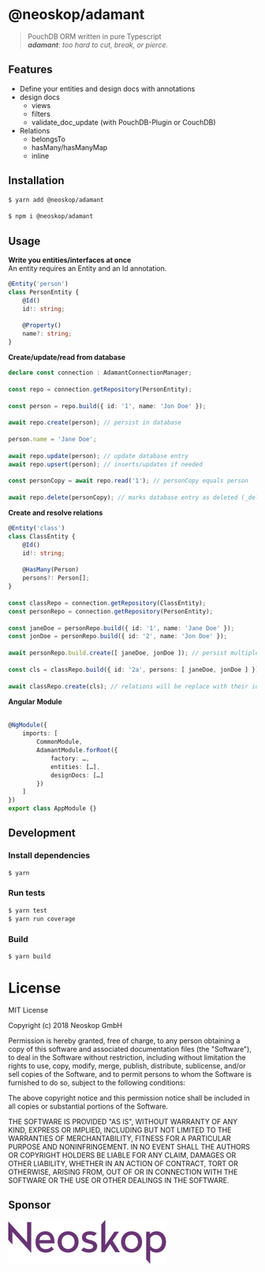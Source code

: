 # @neoskop/adamant

> PouchDB ORM written in pure Typescript  
> ***adamant***: *too hard to cut, break, or pierce.*

## Features

 - Define your entities and design docs with annotations
 - design docs
    - views
    - filters
    - validate_doc_update (with PouchDB-Plugin or CouchDB)
 - Relations
    - belongsTo
    - hasMany/hasManyMap
    - inline

## Installation
```bash
$ yarn add @neoskop/adamant

$ npm i @neoskop/adamant
```

## Usage

**Write you entities/interfaces at once**  
An entity requires an Entity and an Id annotation.

```typescript
@Entity('person')
class PersonEntity {
    @Id()
    id!: string;
    
    @Property()
    name?: string;
}
```

**Create/update/read from database**

```typescript
declare const connection : AdamantConnectionManager;

const repo = connection.getRepository(PersonEntity);

const person = repo.build({ id: '1', name: 'Jon Doe' });

await repo.create(person); // persist in database

person.name = 'Jane Doe';

await repo.update(person); // update database entry
await repo.upsert(person); // inserts/updates if needed

const personCopy = await repo.read('1'); // personCopy equals person

await repo.delete(personCopy); // marks database entry as deleted (_deleted = true)
```

**Create and resolve relations**

```typescript
@Entity('class')
class ClassEntity {
    @Id()
    id!: string;
    
    @HasMany(Person)
    persons?: Person[];
}

const classRepo = connection.getRepository(ClassEntity);
const personRepo = connection.getRepository(PersonEntity);

const janeDoe = personRepo.build({ id: '1', name: 'Jane Doe' });
const jonDoe = personRepo.build({ id: '2', name: 'Jon Doe' });

await personRepo.build.create([ janeDoe, jonDoe ]); // persist multiple entities at once

const cls = classRepo.build({ id: '2a', persons: [ janeDoe, jonDoe ] });

await classRepo.create(cls); // relations will be replace with their id's

```

**Angular Module**

```typescript

@NgModule({
    imports: [
        CommonModule,
        AdamantModule.forRoot({
            factory: …,
            entities: […],
            designDocs: […]
        })
    ]
})
export class AppModule {}

```

## Development

### Install dependencies

```bash
$ yarn
```

### Run tests

```bash
$ yarn test
$ yarn run coverage
```

### Build

```bash
$ yarn build
```

# License

MIT License

Copyright (c) 2018 Neoskop GmbH

Permission is hereby granted, free of charge, to any person obtaining a copy
of this software and associated documentation files (the "Software"), to deal
in the Software without restriction, including without limitation the rights
to use, copy, modify, merge, publish, distribute, sublicense, and/or sell
copies of the Software, and to permit persons to whom the Software is
furnished to do so, subject to the following conditions:

The above copyright notice and this permission notice shall be included in all
copies or substantial portions of the Software.

THE SOFTWARE IS PROVIDED "AS IS", WITHOUT WARRANTY OF ANY KIND, EXPRESS OR
IMPLIED, INCLUDING BUT NOT LIMITED TO THE WARRANTIES OF MERCHANTABILITY,
FITNESS FOR A PARTICULAR PURPOSE AND NONINFRINGEMENT. IN NO EVENT SHALL THE
AUTHORS OR COPYRIGHT HOLDERS BE LIABLE FOR ANY CLAIM, DAMAGES OR OTHER
LIABILITY, WHETHER IN AN ACTION OF CONTRACT, TORT OR OTHERWISE, ARISING FROM,
OUT OF OR IN CONNECTION WITH THE SOFTWARE OR THE USE OR OTHER DEALINGS IN THE
SOFTWARE.

## Sponsor

[![Neoskop GmbH][neoskop-image]][neoskop-url]

[neoskop-image]: ./neoskop.png
[neoskop-url]: https://www.neoskop.de/
